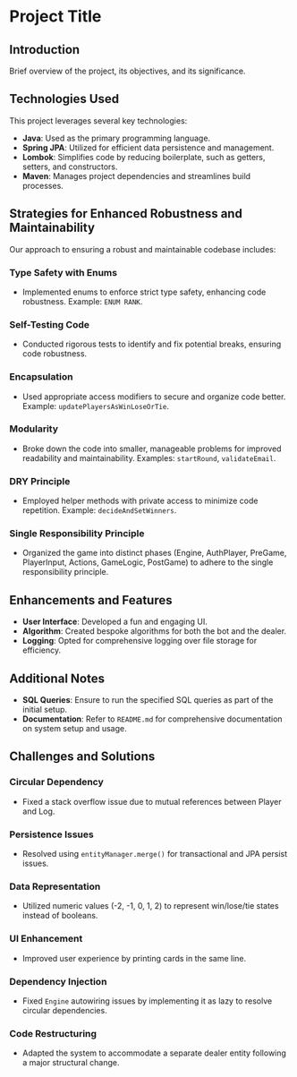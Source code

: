 # Project Title

## Introduction
Brief overview of the project, its objectives, and its significance.

## Technologies Used
This project leverages several key technologies:
- **Java**: Used as the primary programming language.
- **Spring JPA**: Utilized for efficient data persistence and management.
- **Lombok**: Simplifies code by reducing boilerplate, such as getters, setters, and constructors.
- **Maven**: Manages project dependencies and streamlines build processes.

## Strategies for Enhanced Robustness and Maintainability
Our approach to ensuring a robust and maintainable codebase includes:

### Type Safety with Enums
- Implemented enums to enforce strict type safety, enhancing code robustness. Example: `ENUM RANK`.

### Self-Testing Code
- Conducted rigorous tests to identify and fix potential breaks, ensuring code robustness.

### Encapsulation
- Used appropriate access modifiers to secure and organize code better. Example: `updatePlayersAsWinLoseOrTie`.

### Modularity
- Broke down the code into smaller, manageable problems for improved readability and maintainability. Examples: `startRound`, `validateEmail`.

### DRY Principle
- Employed helper methods with private access to minimize code repetition. Example: `decideAndSetWinners`.

### Single Responsibility Principle
- Organized the game into distinct phases (Engine, AuthPlayer, PreGame, PlayerInput, Actions, GameLogic, PostGame) to adhere to the single responsibility principle.

## Enhancements and Features
- **User Interface**: Developed a fun and engaging UI.
- **Algorithm**: Created bespoke algorithms for both the bot and the dealer.
- **Logging**: Opted for comprehensive logging over file storage for efficiency.
  
## Additional Notes
- **SQL Queries**: Ensure to run the specified SQL queries as part of the initial setup.
- **Documentation**: Refer to `README.md` for comprehensive documentation on system setup and usage.

## Challenges and Solutions
### Circular Dependency
- Fixed a stack overflow issue due to mutual references between Player and Log.

### Persistence Issues
- Resolved using `entityManager.merge()` for transactional and JPA persist issues.

### Data Representation
- Utilized numeric values (-2, -1, 0, 1, 2) to represent win/lose/tie states instead of booleans.

### UI Enhancement
- Improved user experience by printing cards in the same line.

### Dependency Injection
- Fixed `Engine` autowiring issues by implementing it as lazy to resolve circular dependencies.

### Code Restructuring
- Adapted the system to accommodate a separate dealer entity following a major structural change.

